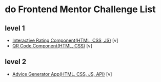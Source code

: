 # do Frontend Mentor Challenge List

## level 1

- [Interactive Rating Component(HTML, CSS, JS)](https://myungae.github.io/FrontendMentor_Repo/InteractiveRatingComponent/index.html) [v]
- [QR Code Component(HTML, CSS)](https://myungae.github.io/FrontendMentor_Repo/QRCodeComponent/index.html) [v]

## level 2

- [Advice Generator App(HTML, CSS, JS, API)](https://myungae.github.io/FrontendMentor_Repo/AdviceGeneratorApp/index.html) [v]
